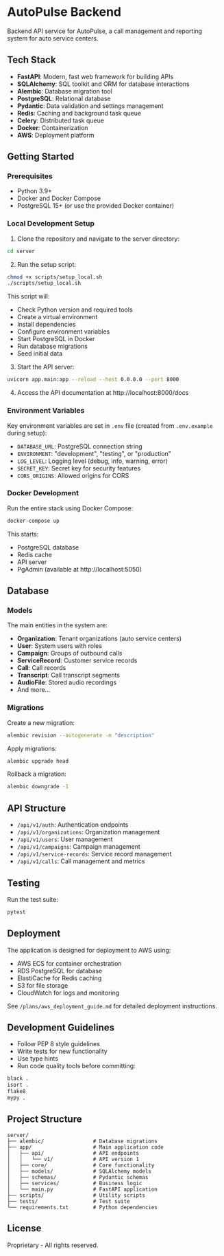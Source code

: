 # AutoPulse Backend

Backend API service for AutoPulse, a call management and reporting system for auto service centers.

## Tech Stack

- **FastAPI**: Modern, fast web framework for building APIs
- **SQLAlchemy**: SQL toolkit and ORM for database interactions
- **Alembic**: Database migration tool
- **PostgreSQL**: Relational database
- **Pydantic**: Data validation and settings management
- **Redis**: Caching and background task queue
- **Celery**: Distributed task queue
- **Docker**: Containerization
- **AWS**: Deployment platform

## Getting Started

### Prerequisites

- Python 3.9+
- Docker and Docker Compose
- PostgreSQL 15+ (or use the provided Docker container)

### Local Development Setup

1. Clone the repository and navigate to the server directory:

```bash
cd server
```

2. Run the setup script:

```bash
chmod +x scripts/setup_local.sh
./scripts/setup_local.sh
```

This script will:
- Check Python version and required tools
- Create a virtual environment
- Install dependencies
- Configure environment variables
- Start PostgreSQL in Docker
- Run database migrations
- Seed initial data

3. Start the API server:

```bash
uvicorn app.main:app --reload --host 0.0.0.0 --port 8000
```

4. Access the API documentation at http://localhost:8000/docs

### Environment Variables

Key environment variables are set in `.env` file (created from `.env.example` during setup):

- `DATABASE_URL`: PostgreSQL connection string
- `ENVIRONMENT`: "development", "testing", or "production"
- `LOG_LEVEL`: Logging level (debug, info, warning, error)
- `SECRET_KEY`: Secret key for security features
- `CORS_ORIGINS`: Allowed origins for CORS

### Docker Development

Run the entire stack using Docker Compose:

```bash
docker-compose up
```

This starts:
- PostgreSQL database
- Redis cache
- API server
- PgAdmin (available at http://localhost:5050)

## Database

### Models

The main entities in the system are:

- **Organization**: Tenant organizations (auto service centers)
- **User**: System users with roles
- **Campaign**: Groups of outbound calls
- **ServiceRecord**: Customer service records
- **Call**: Call records
- **Transcript**: Call transcript segments
- **AudioFile**: Stored audio recordings
- And more...

### Migrations

Create a new migration:

```bash
alembic revision --autogenerate -m "description"
```

Apply migrations:

```bash
alembic upgrade head
```

Rollback a migration:

```bash
alembic downgrade -1
```

## API Structure

- `/api/v1/auth`: Authentication endpoints
- `/api/v1/organizations`: Organization management
- `/api/v1/users`: User management
- `/api/v1/campaigns`: Campaign management
- `/api/v1/service-records`: Service record management
- `/api/v1/calls`: Call management and metrics

## Testing

Run the test suite:

```bash
pytest
```

## Deployment

The application is designed for deployment to AWS using:

- AWS ECS for container orchestration
- RDS PostgreSQL for database
- ElastiCache for Redis caching
- S3 for file storage
- CloudWatch for logs and monitoring

See `/plans/aws_deployment_guide.md` for detailed deployment instructions.

## Development Guidelines

- Follow PEP 8 style guidelines
- Write tests for new functionality
- Use type hints
- Run code quality tools before committing:

```bash
black .
isort .
flake8
mypy .
```

## Project Structure

```
server/
├── alembic/                # Database migrations
├── app/                    # Main application code
│   ├── api/                # API endpoints
│   │   └── v1/             # API version 1
│   ├── core/               # Core functionality
│   ├── models/             # SQLAlchemy models
│   ├── schemas/            # Pydantic schemas
│   ├── services/           # Business logic
│   └── main.py             # FastAPI application
├── scripts/                # Utility scripts
├── tests/                  # Test suite
└── requirements.txt        # Python dependencies
```

## License

Proprietary - All rights reserved.
